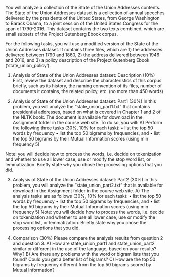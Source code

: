 You will analyze a collection of the State of the Union Addresses contents. The State of the
Union Addresses dataset is a collection of annual speeches delivered by the presidents of the
United States, from George Washington to Barack Obama, to a joint session of the United States
Congress for the span of 1790-2016. This dataset contains the two texts combined, which are
small subsets of the Project Gutenberg Ebook corpus.

For the following tasks, you will use a modified version of the State of the Union Addresses
dataset. It contains three files, which are 1) the addresses delivered between 1790 and 1860, 2)
the address delivered between 1946 and 2016, and 3) a policy description of the Project
Gutenberg Ebook (‘state_union_policy’).

1. Analysis of State of the Union Addresses dataset: Description (10%)
First, review the dataset and describe the characteristics of this corpus briefly, such as its history,
the naming convention of its files, number of documents it contains, the related policy, etc. (no
more than 450 words)

2. Analysis of State of the Union Addresses dataset: Part1 (30%)
In this problem, you will analyze the “state_union_part1.txt” that contains presidential addresses,
based on what is covered in Chapter 1 and 2 of the NLTK book. The document is available for
download in the Assignment folder in the course web site. To do so, you will:
A) Perform the following three tasks (30%, 10% for each task):
• list the top 50 words by frequency
• list the top 50 bigrams by frequencies, and
• list the top 50 bigrams by their Mutual Information scores (using min frequency 5)

Note: you will decide how to process the words, i.e. decide on tokenization and whether to use
all lower case, use or modify the stop word list, or lemmatization. Briefly state why you chose
the processing options that you did.

3. Analysis of State of the Union Addresses dataset: Part2 (30%)
In this problem, you will analyze the “state_union_part2.txt” that is available for download in the
Assignment folder in the course web site.
A) The analysis tasks are as follows (30%, 10% for each task):
• list the top 50 words by frequency
• list the top 50 bigrams by frequencies, and • list the top 50 bigrams by their Mutual Information scores (using min frequency 5)
Note: you will decide how to process the words, i.e. decide on tokenization and whether to use
all lower case, use or modify the stop word list, or lemmatization. Briefly state why you chose
the processing options that you did.

4. Comparison (30%)
Please compare the analysis results from question 2 and question 3.
A) How are state_union_part1 and state_union_part2 similar or different in the use of the
language, based on your results? Why?
B) Are there any problems with the word or bigram lists that you found? Could you get a
better list of bigrams?
C) How are the top 50 bigrams by frequency different from the top 50 bigrams scored by
Mutual Information?

